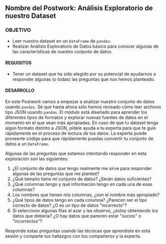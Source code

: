  ## Nombre del Postwork: Análisis Exploratorio de nuestro Dataset

### OBJETIVO 

- Leer nuestro dataset en un `DataFrame` de `pandas`.
- Realizar Análisis Exploratorio de Datos básico para conocer algunas de las características de nuestro conjunto de datos.

#### REQUISITOS 

- Tener un dataset que ha sido elegido por su potencial de ayudarnos a responder algunas (o todas) las preguntas que nos hemos planteado.

#### DESARROLLO

En este Postwork vamos a empezar a analizar nuestro conjunto de datos usando `pandas`. Sé que hasta ahora sólo hemos revisado cómo leer archivos tipo JSON usando `pandas`. El módulo está diseñado para aprender los diferentes tipos de formatos y explorar nuevas fuentes de datos en el momento en el que sean más apropiadas. En caso de que tu dataset tenga algún formato distinto a JSON, pídele ayuda a tu experta para que te guíe rápidamente en el proceso de lectura de tus datos. La experta puede proveerte código para que rápidamente puedas convertir tu conjunto de datos a un `DataFrame`.

Algunas de las preguntas que estamos intentando responder en esta exploración son las siguientes:

1. ¿El conjunto de datos que tengo realmente me sirve para responder algunas de las preguntas que me planteé?
2. ¿Qué tamaño tiene mi conjunto de datos? ¿Serán datos suficientes?
3. ¿Qué columnas tengo y qué información tengo en cada una de esas columnas?
4. Los nombres que tienen mis columnas, ¿son el nombre más apropiado?
4. ¿Qué tipos de datos tengo en cada columna? ¿Parecen ser el tipo correcto de datos? ¿O es un tipo de datos "incorrecto"?
5. Si selecciono algunas filas al azar y las observo, ¿estoy obteniendo los datos que debería? ¿O hay datos que parecen estar "sucios" o "incorrectos"?

Responde estas preguntas usando las técnicas que aprendiste en esta sesión y comparte tus hallazgos con tus compañeros y la experta.